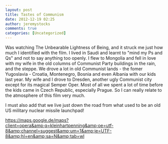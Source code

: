 ```yaml
---
layout: post
title: Tastes of Communism
date: 2012-12-19 02:25
author: jeremystocks
comments: true
categories: [Uncategorized]
---
```

Was watching The Unbearable Lightness of Being, and it struck me just how much I identified with the film. I lived in Saudi and learnt to "mind my Ps and Qs" and not to say anything too openly. I flew to Mongolia and fell in love with my wife in the old columns of Communist Party buildings in the rain, and the steppe. We drove a lot in old Communist lands - the fomer Yugoslavia - Croatia, Montenegro, Bosnia and even Albania with our kids last year. My wife and I drove to Dresden, another ugly Communist city except for its magical Semper Oper. Most of all we spent a lot of time before the kids came in Czech Republic, especially Prague. So I can really relate to the atmosphere of this film very much. 

I must also add that we live just down the road from what used to be an old US military nuclear missile launchpad!

https://maps.google.de/maps?client=opera&amp;q=kleinhartpenning&amp;oe=utf-8&amp;channel=suggest&amp;um=1&amp;ie=UTF-8&amp;hl=en&amp;sa=N&amp;tab=wl
